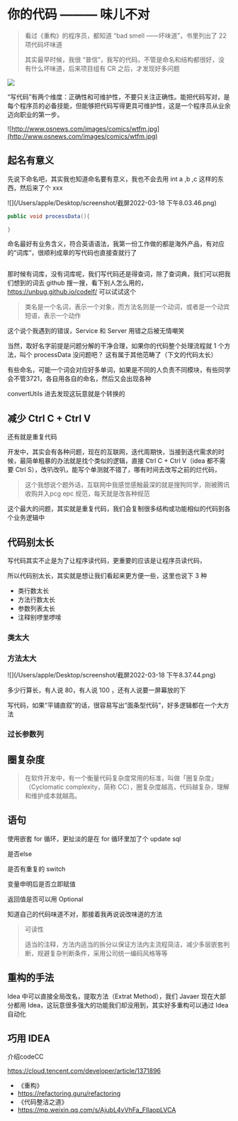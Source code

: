 # 你的代码 ——— 味儿不对

> 看过《重构》的程序员，都知道 “bad smell ——坏味道”，书里列出了 22 项代码坏味道
>
> 其实最早时候，我很 “普信”，我写的代码，不管是命名和结构都很好，没有什么坏味道，后来项目组有 CR 之后，才发现好多问题

![](https://tva1.sinaimg.cn/large/e6c9d24ely1h0hifxh3igj20fg0igabu.jpg)

“写代码”有两个维度：正确性和可维护性，不要只关注正确性。能把代码写对，是每个程序员的必备技能，但能够把代码写得更具可维护性，这是一个程序员从业余迈向职业的第一步。



![http://www.osnews.com/images/comics/wtfm.jpg](http://www.osnews.com/images/comics/wtfm.jpg)



## 起名有意义

先说下命名吧，其实我也知道命名要有意义，我也不会去用 int a ,b ,c 这样的东西，然后来了个 xxx

![](/Users/apple/Desktop/screenshot/截屏2022-03-18 下午8.03.46.png)



```java
public void processData(){
  
}
```

命名最好有业务含义，符合英语语法，我第一份工作做的都是海外产品，有对应的“词库”，很顺利成章的写代码也直接查就行了

![]()



那时候有词库，没有词库呢，我们写代码还是得查词，除了查词典，我们可以把我们想到的词去 github 搜一搜，看下别人怎么用的，https://unbug.github.io/codelf/ 可以试试这个

> 类名是一个名词，表示一个对象，而方法名则是一个动词，或者是一个动宾短语，表示一个动作

这个说个我遇到的错误，Service 和 Server 用错之后被无情嘲笑



当然，取好名字前提是问题分解的干净合理，如果你的代码整个处理流程就 1 个方法，叫个 processData 没问题吧？ 这有属于其他范畴了（下文的代码太长）





有些命名，可能一个词会对应好多单词，如果是不同的人负责不同模块，有些同学会不管3721，各自用各自的命名，然后又会出现各种 

convertUtils 进去发现这玩意就是个转换的



## 减少 Ctrl C + Ctrl V

还有就是重复代码

开发中，其实会有各种问题，现在的互联网，迭代周期快，当接到迭代需求的时候，最简单粗暴的办法就是找个类似的逻辑，直接 Ctrl C + Ctrl V（idea 都不需要 Ctrl S），改叭改叭，能写个单测就不错了，哪有时间去改写之前的烂代码，

> 这个我想说个题外话，互联网中我感觉感触最深的就是搜狗同学，刚被腾讯收购并入pcg epc 规范，每天就是改各种规范

这个最大的问题，其实就是重复代码，我们会复制很多结构或功能相似的代码到各个业务逻辑中



## 代码别太长

写代码其实不止是为了让程序读代码，更重要的应该是让程序员读代码，

所以代码别太长，其实就是想让我们看起来更方便一些，这里也说下 3 种

- 类行数太长
- 方法行数太长
- 参数列表太长
- 注释别啰里啰嗦

### 类太大

### 方法太大

![](/Users/apple/Desktop/screenshot/截屏2022-03-18 下午8.37.44.png)



多少行算长，有人说 80，有人说 100 ，还有人说要一屏幕放的下

写代码，如果“平铺直叙”的话，很容易写出“面条型代码”，好多逻辑都在一个大方法

### 过长参数列





## 圈复杂度

> 在软件开发中，有一个衡量代码复杂度常用的标准，叫做「圈复杂度」（Cyclomatic complexity，简称 CC），圈复杂度越高，代码越复杂，理解和维护成本就越高。

## 语句

使用嵌套 for 循环，更扯淡的是在 for 循环里加了个 update sql 

是否else

是否有重复的 switch

变量申明后是否立即赋值

返回值是否可以用 Optional







知道自己的代码味道不对，那接着我再说说改味道的方法



> 
>
> 可读性
>
> 适当的注释，方法内适当的拆分以保证方法内主流程简洁，减少多层嵌套判断，规避复杂判断条件，采用公司统一编码风格等等



## 重构的手法

Idea 中可以直接全局改名，提取方法（Extrat Method），我们 Javaer 现在大部分都用 Idea，这玩意很多强大的功能我们却没用到，其实好多重构可以通过 Idea 自动化



## 巧用 IDEA













介绍codeCC

https://cloud.tencent.com/developer/article/1371896



- 《重构》
- https://refactoring.guru/refactoring
- 《代码整洁之道》
- https://mp.weixin.qq.com/s/AjubL4vVhFa_FIlaopLVCA

